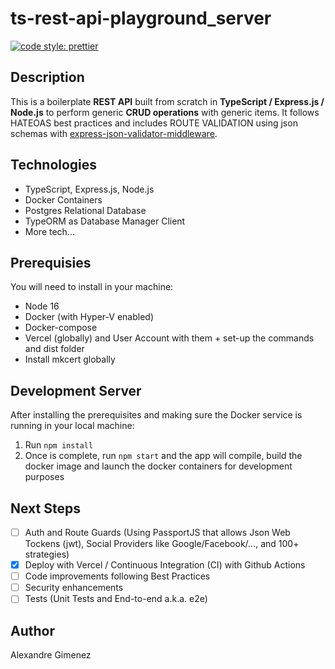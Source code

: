 # ts-rest-api-playground_server

[![code style: prettier](https://img.shields.io/badge/code_style-prettier-ff69b4.svg?style=flat-square)](https://github.com/prettier/prettier)

## Description

This is a boilerplate **REST API** built from scratch in **TypeScript / Express.js / Node.js** to perform generic **CRUD operations** with generic items. It follows HATEOAS best practices and includes ROUTE VALIDATION using json schemas with [express-json-validator-middleware](https://www.npmjs.com/package/express-json-validator-middleware).

## Technologies

- TypeScript, Express.js, Node.js
- Docker Containers
- Postgres Relational Database
- TypeORM as Database Manager Client
- More tech...

## Prerequisies

You will need to install in your machine:

- Node 16
- Docker (with Hyper-V enabled)
- Docker-compose
- Vercel (globally) and User Account with them + set-up the commands and dist folder
- Install mkcert globally

## Development Server

After installing the prerequisites and making sure the Docker service is running in your local machine:

1. Run `npm install`
2. Once is complete, run `npm start` and the app will compile, build the docker image and launch the docker containers for development purposes

## Next Steps

- [ ] Auth and Route Guards (Using PassportJS that allows Json Web Tockens (jwt), Social Providers like Google/Facebook/..., and 100+ strategies)
- [x] Deploy with Vercel / Continuous Integration (CI) with Github Actions
- [ ] Code improvements following Best Practices
- [ ] Security enhancements
- [ ] Tests (Unit Tests and End-to-end a.k.a. e2e)

## Author

Alexandre Gimenez
